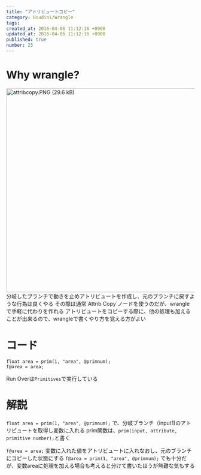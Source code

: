 ```yaml
---
title: "アトリビュートコピー"
category: Houdini/Wrangle
tags: 
created_at: 2016-04-06 11:12:16 +0900
updated_at: 2016-04-06 11:12:16 +0900
published: true
number: 25
---
```


# Why wrangle?
<img width="544.5" alt="attribcopy.PNG (29.6 kB)" src="https://img.esa.io/uploads/production/attachments/3487/2016/04/06/10764/93dcc248-a94d-480e-9822-d4146e0e7e93.PNG">
分岐したブランチで動きを止めアトリビュートを作成し、元のブランチに戻すような行為は良くやる
その際は通常`Attrib Copy`ノードを使うのだが、wrangleで手軽に代わりを作れる
アトリビュートをコピーする際に、他の処理も加えることが出来るので、wrangleで書くやり方を覚える方がよい

# コード
```
float area = prim(1, "area", @primnum);
f@area = area;
```
Run Overは`Primitives`で実行している

# 解説
`float area = prim(1, "area", @primnum);`
で、分岐ブランチ（input1)のアトリビュートを取得し変数に入れる
prim関数は、`prim(input, attribute, primitive number);`と書く

`f@area = area;`
変数に入れた値をアトリビュートに入れなおし、元のブランチにコピーした状態にする
`f@area = prim(1, "area", @primnum);`
でも十分だが、変数areaに処理を加える場合も考えると分けて書いたほうが無難な気もする
